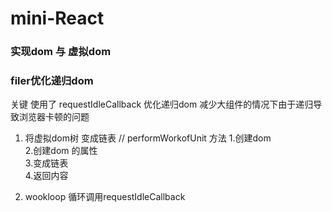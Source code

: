 # mini-React
### 实现dom 与 虚拟dom


### filer优化递归dom

关键 使用了 requestIdleCallback 优化递归dom 减少大组件的情况下由于递归导致浏览器卡顿的问题 

1. 将虚拟dom树 变成链表 
// 
performWorkofUnit 方法 
1.创建dom  
2.创建dom 的属性  
3.变成链表   
4.返回内容
  
2. wookloop
循环调用requestIdleCallback

                                                                                                                                                                                                                                                                                                                                                                                                                                                                                                                                                                                                                                                                                                                                                                                                                                                                                                                                                                                                                                                                                                                                                                                                                                                                                                                                                                                                                                                                                                                                                                                                                                                                                                                                                                                                                                                                                                                                                                                                                                                                                                                                                                                                                                                                                                                                                                                                                                                                                                                                                                                                                                                                                                                                                                                                                                                                                                                                                                                                                                                                                                                                                                                                          